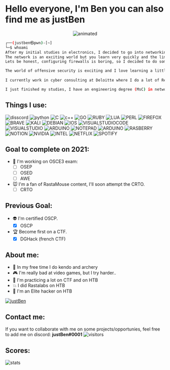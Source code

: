 # **Hello everyone, I'm Ben you can also find me as justBen**

<p align="center">
  <img src="https://i.imgur.com/vRU0Fum.gif?noredirect" alt="animated" />
</p>

```bash
┌──(justben㉿pwn)-[~]
└─$ whoami
After my initial studies in electronics, I decided to go into networking.
The network is an exciting world but you learn very quickly and the limits are reached very quickly. I was a network architect as a hobby, then I configured firewalls for companies.
Lets be honest, configuring firewalls is boring, so I decided to do something I really liked, which was to become a pentester.

The world of offensive security is exciting and I love learning a little more every day.
 
I currently work in cyber consulting at Deloitte where I do a lot of RedTeam and internal penetration tests.

I just finished my studies, I have an engineering degree (MsC) in network and security, so if you have a job to offer me why not. Contact me and we'll see together! 
```

## Things I use:
![disscord](https://img.shields.io/badge/Discord-7289DA?style=for-the-badge&logo=discord&logoColor=white)
![python](https://img.shields.io/badge/Python-FFD43B?style=for-the-badge&logo=python&logoColor=darkgreen)
![C](https://img.shields.io/badge/C-00599C?style=for-the-badge&logo=c&logoColor=white)
![c++](https://img.shields.io/badge/C%2B%2B-00599C?style=for-the-badge&logo=c%2B%2B&logoColor=white)
![GO](https://img.shields.io/badge/Go-00ADD8?style=for-the-badge&logo=go&logoColor=white)
![RUBY](https://img.shields.io/badge/Ruby-CC342D?style=for-the-badge&logo=ruby&logoColor=white)
![LUA](https://img.shields.io/badge/Lua-2C2D72?style=for-the-badge&logo=lua&logoColor=white)
![PERL](https://img.shields.io/badge/Perl-39457E?style=for-the-badge&logo=perl&logoColor=white)
![FIREFOX](https://img.shields.io/badge/Firefox_Browser-FF7139?style=for-the-badge&logo=Firefox-Browser&logoColor=white)
![BRAVE](https://img.shields.io/badge/Brave-FF1B2D?style=for-the-badge&logo=Brave&logoColor=white)
![KALI](https://img.shields.io/badge/Kali_Linux-557C94?style=for-the-badge&logo=kali-linux&logoColor=white)
![DEBIAN](https://img.shields.io/badge/Debian-A81D33?style=for-the-badge&logo=debian&logoColor=white)
![IOS](https://img.shields.io/badge/Windows-0078D6?style=for-the-badge&logo=windows&logoColor=white)
![VISUALSTUDIOCODE](https://img.shields.io/badge/Visual_Studio_Code-0078D4?style=for-the-badge&logo=visual%20studio%20code&logoColor=white)
![VISUALSTUDIO](https://img.shields.io/badge/Visual_Studio-5C2D91?style=for-the-badge&logo=visual%20studio&logoColor=white)
![ARDUINO](https://img.shields.io/badge/Arduino_IDE-00979D?style=for-the-badge&logo=arduino&logoColor=white)
![NOTEPAD](https://img.shields.io/badge/Notepad++-90E59A.svg?style=for-the-badge&logo=notepad%2B%2B&logoColor=black)
![ARDUINO](https://img.shields.io/badge/Arduino-00979D?style=for-the-badge&logo=Arduino&logoColor=white)
![RASBERRY](https://img.shields.io/badge/Raspberry%20Pi-A22846?style=for-the-badge&logo=Raspberry%20Pi&logoColor=white)
![NOTION](https://img.shields.io/badge/Notion-000000?style=for-the-badge&logo=notion&logoColor=white)
![NVIDIA](https://img.shields.io/badge/NVIDIA-GTX2080ti-76B900?style=for-the-badge&logo=nvidia&logoColor=white)
![INTEL](https://img.shields.io/badge/Intel-Core_i7_9th-0071C5?style=for-the-badge&logo=intel&logoColor=white)
![NETFLIX](https://img.shields.io/badge/Netflix-E50914?style=for-the-badge&logo=netflix&logoColor=white)
![SPOTIFY](https://img.shields.io/badge/Spotify-1ED760?&style=for-the-badge&logo=spotify&logoColor=white)



## Goal to complete on 2021:
 - :no_bell: I'm working on OSCE3 exam:
	 - [ ] OSEP
	 - [ ] OSED
	 - [ ] AWE
- :mouse: I'm a fan of RastaMouse content, I'll soon attempt the CRTO.
	- [ ] CRTO
## Previous Goal: 

- :alien: I'm certified OSCP. 
	 - [X] OSCP
- :trophy: Become first on a CTF.
	 - [X] DGHack (french CTF)

## About me:
 - :tokyo_tower: In my free time I do kendo and archery
 - :video_game: I'm really bad at video games, but I try harder..
 - :crossed_flags: I'm practicing a lot on CTF and on HTB
 - :collision: I did Rastalabs on HTB
 - :space_invader: I'm an Elite hacker on HTB 
 
 [![justBen](https://www.hackthebox.eu/badge/image/124038)](https://www.hackthebox.eu/home/users/profile/124038)


## Contact me:
If you want to collaborate with me on some projects/opportunies, feel free to add me on discord: **justBen#0001**
![visitors](https://visitor-badge.glitch.me/badge?style=for-the-badge&logo=appveyor&page_id=j=0xjustBen.visitor-badge)

## Scores:
![stats](https://github-readme-stats.vercel.app/api?username=0xjustBen)

<!---
0xjustBen/0xjustBen is a ✨ special ✨ repository because its `README.md` (this file) appears on your GitHub profile.
You can click the Preview link to take a look at your changes.
--->
